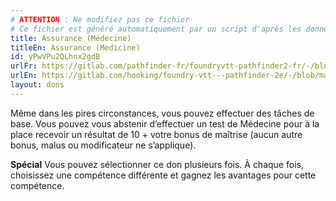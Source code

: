 ```yaml
---
# ATTENTION : Ne modifiez pas ce fichier
# Ce fichier est généré automatiquement par un script d'après les données du module Foundry VTT officiel et de sa traduction
title: Assurance (Médecine)
titleEn: Assurance (Medicine)
id: yPwVPu2QLhnx2gdB
urlFr: https://gitlab.com/pathfinder-fr/foundryvtt-pathfinder2-fr/-/blob/master/data/feats/yPwVPu2QLhnx2gdB.htm
urlEn: https://gitlab.com/hooking/foundry-vtt---pathfinder-2e/-/blob/master/packs/data/feats.db/assurance-medicine.json
layout: dons
---
```

Même dans les pires circonstances, vous pouvez effectuer des tâches de base. Vous pouvez vous abstenir d’effectuer un test de Médecine pour à la place recevoir un résultat de 10 + votre bonus de maîtrise (aucun autre bonus, malus ou modificateur ne s’applique).

**Spécial** Vous pouvez sélectionner ce don plusieurs fois. À chaque fois, choisissez une compétence différente et gagnez les avantages pour cette compétence.

